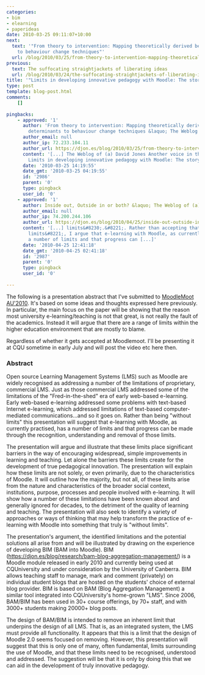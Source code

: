 ```yaml
---
categories:
- bim
- elearning
- paperideas
date: 2010-03-25 09:11:07+10:00
next:
  text: '"From theory to intervention: Mapping theoretically derived behavioural determinants
    to behaviour change techniques"'
  url: /blog/2010/03/25/from-theory-to-intervention-mapping-theoretically-derived-behavioural-determinants-to-behaviour-change-techniques/
previous:
  text: The suffocating straightjackets of liberating ideas
  url: /blog/2010/03/24/the-suffocating-straightjackets-of-liberating-ideas/
title: '"Limits in developing innovative pedagogy with Moodle: The story of BIM"'
type: post
template: blog-post.html
comments:
    []
    
pingbacks:
    - approved: '1'
      author: 'From theory to intervention: Mapping theoretically derived behavioural
        determinants to behaviour change techniques &laquo; The Weblog of (a) David Jones'
      author_email: null
      author_ip: 72.233.104.11
      author_url: https://djon.es/blog/2010/03/25/from-theory-to-intervention-mapping-theoretically-derived-behavioural-determinants-to-behaviour-change-techniques/
      content: '[...] The Weblog of (a) David Jones Another voice in the blogosphere    &laquo;
        Limits in developing innovative pedagogy with Moodle: The story of&nbsp;BIM [...]'
      date: '2010-03-25 14:19:55'
      date_gmt: '2010-03-25 04:19:55'
      id: '2986'
      parent: '0'
      type: pingback
      user_id: '0'
    - approved: '1'
      author: Inside out, Outside in or both? &laquo; The Weblog of (a) David Jones
      author_email: null
      author_ip: 74.200.244.106
      author_url: https://djon.es/blog/2010/04/25/inside-out-outside-in-or-both/
      content: '[...] limits&#8230;.&#8221;. Rather than accepting that Moodle is &#8220;without
        limits&#8221;, I argue that e-learning with Moodle, as currently practised, has
        a number of limits and that progress can [...]'
      date: '2010-04-25 12:41:18'
      date_gmt: '2010-04-25 02:41:18'
      id: '2987'
      parent: '0'
      type: pingback
      user_id: '0'
    
---
```

The following is a presentation abstract that I've submitted to [MoodleMoot AU'2010](http://moodlemoot.org.au/). It's based on some ideas and thoughts expressed here previously. In particular, the main focus on the paper will be showing that the reason most university e-learning/teaching is not that great, is not really the fault of the academics. Instead it will argue that there are a range of limits within the higher education environment that are mostly to blame.

Regardless of whether it gets accepted at Moodlemoot. I'll be presenting it at CQU sometime in early July and will post the video etc here then.

### Abstract

Open source Learning Management Systems (LMS) such as Moodle are widely recognised as addressing a number of the limitations of proprietary, commercial LMS. Just as those commercial LMS addressed some of the limitations of the "Fred-in-the-shed" era of early web-based e-learning. Early web-based e-learning addressed some problems with text-based Internet e-learning, which addressed limitations of text-based computer-mediated communications…and so it goes on. Rather than being "without limits" this presentation will suggest that e-learning with Moodle, as currently practised, has a number of limits and that progress can be made through the recognition, understanding and removal of those limits.

The presentation will argue and illustrate that these limits place significant barriers in the way of encouraging widespread, simple improvements in learning and teaching. Let alone the barriers these limits create for the development of true pedagogical innovation. The presentation will explain how these limits are not solely, or even primarily, due to the characteristics of Moodle. It will outline how the majority, but not all, of these limits arise from the nature and characteristics of the broader social context, institutions, purpose, processes and people involved with e-learning. It will show how a number of these limitations have been known about and generally ignored for decades, to the detriment of the quality of learning and teaching. The presentation will also seek to identify a variety of approaches or ways of thinking that may help transform the practice of e-learning with Moodle into something that truly is "without limits".

The presentation's argument, the identified limitations and the potential solutions all arise from and will be illustrated by drawing on the experience of developing BIM (BAM into Moodle). BIM (https://djon.es/blog/research/bam-blog-aggregation-management/) is a Moodle module released in early 2010 and currently being used at CQUniversity and under consideration by the University of Canberra. BIM allows teaching staff to manage, mark and comment (privately) on individual student blogs that are hosted on the students' choice of external blog provider. BIM is based on BAM (Blog Aggregation Management) a similar tool integrated into CQUniversity's home-grown "LMS". Since 2006, BAM/BIM has been used in 30+ course offerings, by 70+ staff, and with 3000+ students making 20000+ blog posts.

The design of BAM/BIM is intended to remove an inherent limit that underpins the design of all LMS. That is, as an integrated system, the LMS must provide all functionality. It appears that this is a limit that the design of Moodle 2.0 seems focused on removing. However, this presentation will suggest that this is only one of many, often fundamental, limits surrounding the use of Moodle, and that these limits need to be recognised, understood and addressed. The suggestion will be that it is only by doing this that we can aid in the development of truly innovative pedagogy.
